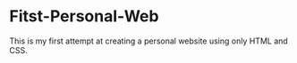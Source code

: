 # Fitst-Personal-Web
This is my first attempt at creating a personal website using only HTML and CSS.
